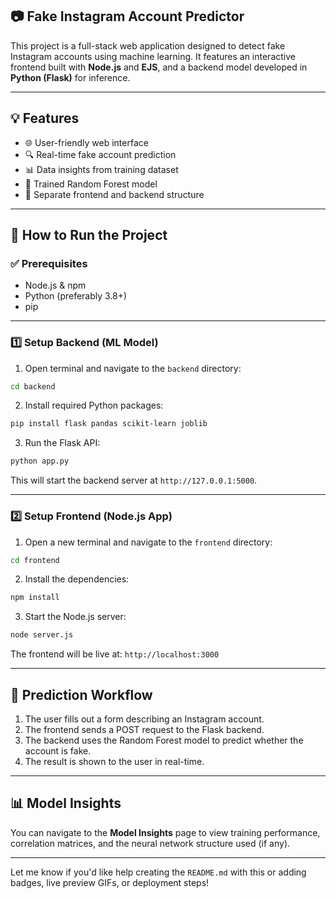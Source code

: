 ## 📷 Fake Instagram Account Predictor

This project is a full-stack web application designed to detect fake Instagram accounts using machine learning. It features an interactive frontend built with **Node.js** and **EJS**, and a backend model developed in **Python (Flask)** for inference.

---

## 💡 Features

- 🌐 User-friendly web interface
- 🔍 Real-time fake account prediction
- 📊 Data insights from training dataset
- 🧠 Trained Random Forest model
- 📂 Separate frontend and backend structure

---

## 🚀 How to Run the Project

### ✅ Prerequisites

- Node.js & npm
- Python (preferably 3.8+)
- pip

---

### 1️⃣ Setup Backend (ML Model)

1. Open terminal and navigate to the `backend` directory:

```bash
cd backend
```

2. Install required Python packages:

```bash
pip install flask pandas scikit-learn joblib
```

3. Run the Flask API:

```bash
python app.py
```

This will start the backend server at `http://127.0.0.1:5000`.

---

### 2️⃣ Setup Frontend (Node.js App)

1. Open a new terminal and navigate to the `frontend` directory:

```bash
cd frontend
```

2. Install the dependencies:

```bash
npm install
```

3. Start the Node.js server:

```bash
node server.js
```

The frontend will be live at: `http://localhost:3000`

---

## 🔁 Prediction Workflow

1. The user fills out a form describing an Instagram account.
2. The frontend sends a POST request to the Flask backend.
3. The backend uses the Random Forest model to predict whether the account is fake.
4. The result is shown to the user in real-time.

---

## 📊 Model Insights

You can navigate to the **Model Insights** page to view training performance, correlation matrices, and the neural network structure used (if any).

---

Let me know if you'd like help creating the `README.md` with this or adding badges, live preview GIFs, or deployment steps!

